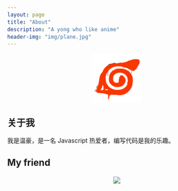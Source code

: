 ```yaml
---
layout: page
title: "About"
description: "A yong who like anime"
header-img: "img/plane.jpg"
---
```


<center>
    <p><img src="img/first12.png" align="center"></p>
</center>


## 关于我

我是温豪，是一名 Javascript 热爱者，编写代码是我的乐趣。


## My friend

[鬼娃娃]:Guiwawa(https://github.com/Guiwawa).

<center>
    <p><img src="http://dreamofbook.qiniudn.com/hacker.png" align="center"></p>
</center>
